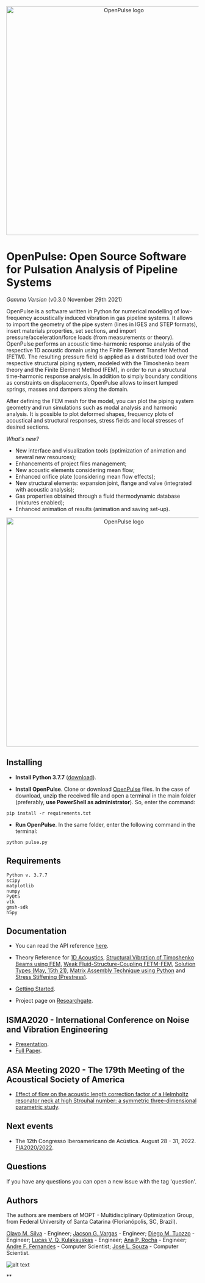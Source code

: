 <p align="center">
   <img src="https://open-pulse.github.io/OpenPulse/doc/OP_gamma.PNG?raw=true" alt="OpenPulse logo" width="600"/>

# OpenPulse: Open Source Software for Pulsation Analysis of Pipeline Systems

*Gamma Version* (v0.3.0 November 29th 2021)

OpenPulse is a software written in Python for numerical modelling of low-frequency acoustically induced vibration in gas pipeline systems. It allows to import the geometry of the pipe system (lines in IGES and STEP formats), insert materials properties, set sections, and import pressure/acceleration/force loads (from measurements or theory). OpenPulse performs an acoustic time-harmonic response analysis of the respective 1D acoustic domain using the Finite Element Transfer Method (FETM). The resulting pressure field is applied as a distributed load over the respective structural piping system, modeled with the Timoshenko beam theory and the Finite Element Method (FEM), in order to run a structural time-harmonic response analysis. In addition to simply boundary conditions as constraints on displacements, OpenPulse allows to insert lumped springs, masses and dampers along the domain.

After defining the FEM mesh for the model, you can plot the piping system geometry and run simulations such as modal analysis and harmonic analysis. It is possible to plot deformed shapes, frequency plots of acoustical and structural responses, stress fields and local stresses of desired sections.

*What's new?* 

- New interface and visualization tools (optimization of animation and several new resources);
- Enhancements of project files management;
- New acoustic elements considering mean flow;
- Enhanced orifice plate (considering mean flow effects);
- New structural elements: expansion joint, flange and valve (integrated with acoustic analysis);
- Gas properties obtained through a fluid thermodynamic database (mixtures enabled);
- Enhanced animation of results (animation and saving set-up).
   
<p align="center">
   <img src="https://open-pulse.github.io/OpenPulse/doc/OP_gamma_example.PNG?raw=true" alt="OpenPulse logo" width="600"/>

## Installing

- **Install Python 3.7.7** ([download](https://www.python.org/downloads/release/python-377/)).

- **Install OpenPulse**.
Clone or download [OpenPulse](https://github.com/open-pulse/OpenPulse) files. In the case of download, unzip the received file and open a terminal in the main folder (preferably, **use PowerShell as administrator**). So, enter the command: 
```
pip install -r requirements.txt
```

- **Run OpenPulse**.
In the same folder, enter the following command in the terminal:
```
python pulse.py
```

## Requirements

    Python v. 3.7.7 
    scipy
    matplotlib
    numpy
    PyQt5
    vtk
    gmsh-sdk
    h5py
    
## Documentation
- You can read the API reference [here](https://open-pulse.readthedocs.io/en/latest/index.html).

- Theory Reference for [1D Acoustics](https://open-pulse.github.io/OpenPulse/doc/Acoustics.pdf), [Structural Vibration of Timoshenko Beams using FEM](https://open-pulse.github.io/OpenPulse/doc/Theory_Structural.pdf), [Weak Fluid-Structure-Coupling FETM-FEM](https://github.com/open-pulse/OpenPulse/blob/master/doc/OpenPulse___Report_D___Weak_Coupling.pdf), [Solution Types (May, 15th 21)](https://), [Matrix Assembly Technique using Python](https://open-pulse.github.io/OpenPulse/doc/Assembly.pdf) and [Stress Stiffening (Prestress)](https://github.com/open-pulse/OpenPulse/blob/master/doc/OpenPulse___Report_E___Prestress.pdf).

- [Getting Started](https://github.com/open-pulse/OpenPulse/blob/master/doc/OpenPulse___Tutorial___Getting_Started.pdf).

- Project page on [Researchgate](https://www.researchgate.net/project/Acoustically-Induced-Vibration-in-Pipeline-Systems).

## ISMA2020 - International Conference on Noise and Vibration Engineering

- [Presentation](https://www.youtube.com/watch?v=iarKDAei6fg&t).
- [Full Paper](https://github.com/open-pulse/OpenPulse/blob/master/doc/ISMA_2020_PRE.pdf).

## ASA Meeting 2020 - The 179th Meeting of the Acoustical Society of America

- [Effect of flow on the acoustic length correction factor of a Helmholtz resonator neck at high Strouhal number: a symmetric three-dimensional parametric study](https://asa.scitation.org/doi/10.1121/1.5147459). 

## Next events

- The 12th Congresso Iberoamericano de Acústica. August 28 - 31, 2022. [FIA2020/2022](https://fia2022.com.br/).

## Questions
If you have any questions you can open a new issue with the tag 'question'.

## Authors

The authors are members of MOPT - Multidisciplinary Optimization Group, from Federal University of Santa Catarina (Florianópolis, SC, Brazil).

   [Olavo M. Silva](https://www.linkedin.com/in/olavo-m-silva-5822a5151/) - Engineer;
   [Jacson G. Vargas](https://www.linkedin.com/in/jacson-gil-vargas-a54b0768/) - Engineer;
   [Diego M. Tuozzo](https://www.linkedin.com/in/martintuozzo/) - Engineer;
   [Lucas V. Q. Kulakauskas](https://www.linkedin.com/in/lucas-kulakauskas-5a0314182/) - Engineer;
   [Ana P. Rocha](https://www.linkedin.com/in/ana-paula-da-rocha-55520a176/) - Engineer;
   [Andre F. Fernandes](https://www.linkedin.com/in/andrefernandes2001/) - Computer Scientist; 
   [José L. Souza](https://www.linkedin.com/in/jos%C3%A9-luiz-de-souza-8669b5114/) - Computer Scientist.

![alt text](https://open-pulse.github.io/OpenPulse/doc/MOPT.JPG?raw=true)

**
